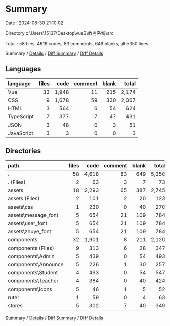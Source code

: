 # Summary

Date : 2024-08-30 21:10:02

Directory c:\\Users\\15137\\Desktop\\vue3\\教务系统\\src

Total : 58 files,  4618 codes, 83 comments, 649 blanks, all 5350 lines

Summary / [Details](details.md) / [Diff Summary](diff.md) / [Diff Details](diff-details.md)

## Languages
| language | files | code | comment | blank | total |
| :--- | ---: | ---: | ---: | ---: | ---: |
| Vue | 33 | 1,948 | 11 | 215 | 2,174 |
| CSS | 9 | 1,678 | 59 | 330 | 2,067 |
| HTML | 3 | 564 | 6 | 54 | 624 |
| TypeScript | 7 | 377 | 7 | 47 | 431 |
| JSON | 3 | 48 | 0 | 3 | 51 |
| JavaScript | 3 | 3 | 0 | 0 | 3 |

## Directories
| path | files | code | comment | blank | total |
| :--- | ---: | ---: | ---: | ---: | ---: |
| . | 58 | 4,618 | 83 | 649 | 5,350 |
| . (Files) | 2 | 63 | 3 | 7 | 73 |
| assets | 18 | 2,293 | 65 | 387 | 2,745 |
| assets (Files) | 2 | 101 | 2 | 20 | 123 |
| assets\\css | 1 | 230 | 0 | 40 | 270 |
| assets\\message_font | 5 | 654 | 21 | 109 | 784 |
| assets\\user_font | 5 | 654 | 21 | 109 | 784 |
| assets\\zhuye_font | 5 | 654 | 21 | 109 | 784 |
| components | 32 | 1,901 | 8 | 211 | 2,120 |
| components (Files) | 9 | 313 | 6 | 28 | 347 |
| components\\Admin | 5 | 439 | 0 | 54 | 493 |
| components\\Announce | 5 | 226 | 1 | 30 | 257 |
| components\\Student | 4 | 493 | 0 | 54 | 547 |
| components\\Teacher | 4 | 384 | 0 | 40 | 424 |
| components\\icons | 5 | 46 | 1 | 5 | 52 |
| ruter | 1 | 59 | 0 | 4 | 63 |
| stores | 5 | 302 | 7 | 40 | 349 |

Summary / [Details](details.md) / [Diff Summary](diff.md) / [Diff Details](diff-details.md)